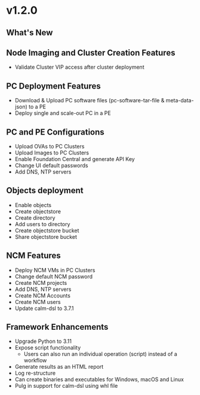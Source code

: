 # v1.2.0

## What's New

## Node Imaging and Cluster Creation Features
- Validate Cluster VIP access after cluster deployment

## PC Deployment Features
- Download & Upload PC software files (pc-software-tar-file & meta-data-json) to a PE
- Deploy single and scale-out PC in a PE

## PC and PE Configurations
- Upload OVAs to PC Clusters
- Upload Images to PC Clusters
- Enable Foundation Central and generate API Key
- Change UI default passwords
- Add DNS, NTP servers

## Objects deployment
- Enable objects
- Create objectstore
- Create directory
- Add users to directory
- Create objectstore bucket
- Share objectstore bucket

## NCM Features
- Deploy NCM VMs in PC Clusters
- Change default NCM password
- Create NCM projects
- Add DNS, NTP servers
- Create NCM Accounts
- Create NCM users
- Update calm-dsl to 3.7.1

## Framework Enhancements
- Upgrade Python to 3.11
- Expose script functionality
  - Users can also run an individual operation (script) instead of a workflow
- Generate results as an HTML report
- Log re-structure
- Can create binaries and executables for Windows, macOS and Linux
- Pulg in support for calm-dsl using whl file
